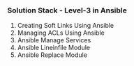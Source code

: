 ### Solution Stack - Level-3 in Ansible

1. Creating Soft Links Using Ansible
2. Managing ACLs Using Ansible
3. Ansible Manage Services
4. Ansible Lineinfile Module
5. Ansible Replace Module
